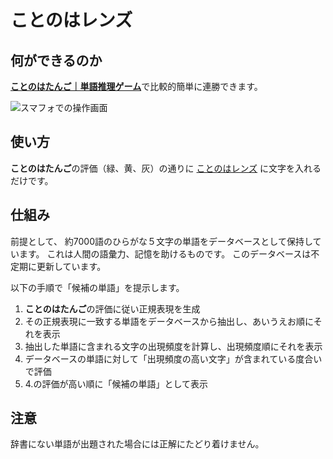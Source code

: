 ことのはレンズ
====

## 何ができるのか

[**ことのはたんご｜単語推理ゲーム**](https://plum-chloride.jp/kotonoha-tango/index.html)で比較的簡単に連勝できます。


![スマフォでの操作画面](https://saiki-akiyoshi.github.io/Kotonoha-Lens/Screenshot.png)

## 使い方

**ことのはたんご**の評価（緑、黄、灰）の通りに
[ことのはレンズ](https://saiki-akiyoshi.github.io/Kotonoha-Lens/kotonoha.html) に文字を入れるだけです。

## 仕組み

前提として、 約7000語のひらがな５文字の単語をデータベースとして保持しています。
これは人間の語彙力、記憶を助けるものです。
このデータベースは不定期に更新しています。

以下の手順で「候補の単語」を提示します。

1. **ことのはたんご**の評価に従い正規表現を生成
2. その正規表現に一致する単語をデータベースから抽出し、あいうえお順にそれを表示
3. 抽出した単語に含まれる文字の出現頻度を計算し、出現頻度順にそれを表示
4. データベースの単語に対して「出現頻度の高い文字」が含まれている度合いで評価
5. 4.の評価が高い順に「候補の単語」として表示

## 注意

辞書にない単語が出題された場合には正解にたどり着けません。
